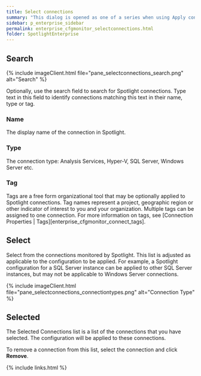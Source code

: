 ```yaml
---
title: Select connections
summary: "This dialog is opened as one of a series when using Apply configuration to… to apply a configuration to selected connections."
sidebar: p_enterprise_sidebar
permalink: enterprise_cfgmonitor_selectconnections.html
folder: SpotlightEnterprise
---
```


## Search

{% include imageClient.html file="pane_selectconnections_search.png" alt="Search" %}

Optionally, use the search field to search for Spotlight connections. Type text in this field to identify connections matching this text in their name, type or tag.

### Name

The display name of the connection in Spotlight.

### Type

The connection type: Analysis Services, Hyper-V, SQL Server, Windows Server etc.

### Tag

Tags are a free form organizational tool that may be optionally applied to Spotlight connections. Tag names represent a project, geographic region or other indicator of interest to you and your organization. Multiple tags can be assigned to one connection. For more information on tags, see [Connection Properties \| Tags][enterprise_cfgmonitor_connect_tags].

## Select

Select from the connections monitored by Spotlight. This list is adjusted as applicable to the configuration to be applied. For example, a Spotlight configuration for a SQL Server instance can be applied to other SQL Server instances, but may not be applicable to Windows Server connections.

{% include imageClient.html file="pane_selectconnections_connectiontypes.png" alt="Connection Type" %}

## Selected

The Selected Connections list is a list of the connections that you have selected. The configuration will be applied to these connections.

To remove a connection from this list, select the connection and click **Remove**.


{% include links.html %}
